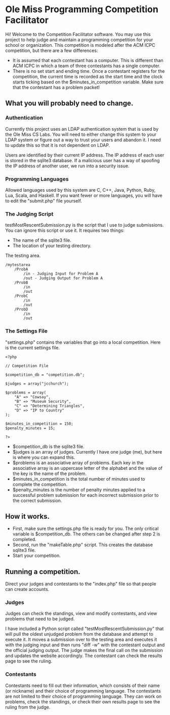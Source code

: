 # Ole Miss Programming Competition Facilitator

Hi! Welcome to the Competition Facilitator software. You may use this project to help judge and maintain a programming competition for your school or organization. This competition is modeled after the ACM ICPC competition, but there are a few differences:

- It is assumed that each contestant has a computer. This is different than ACM ICPC in which a team of three contestants has a single computer.
- There is no set start and ending time. Once a contestant registers for the competition, the current time is recorded as the start time and the clock starts ticking based on the $minutes_in_competition variable. Make sure that the contestant has a problem packet!

## What you will probably need to change.

### Authentication

Currently this project uses an LDAP authentication system that is used by the Ole Miss CS Labs. You will need to either change this system to your LDAP system or figure out a way to trust your users and abandon it. I need to update this so that it is not dependent on LDAP.

Users are identified by their current IP address. The IP address of each user is stored in the sqlite3 database. If a malicious user has a way of spoofing the IP address of another user, we run into a security issue.

### Programming Languages

Allowed languages used by this system are C, C++, Java, Python, Ruby, Lua, Scala, and Haskell. If you want fewer or more languages, you will have to edit the "submit.php" file yourself.

### The Judging Script

testMostRescentSubmission.py is the script that I use to judge submissions. You can ignore this script or use it. It requires two things:

- The name of the sqlite3 file.
- The location of your testing directory.

The testing area.

    /mytestarea
        /ProbA
            /in - Judging Input for Problem A
            /out - Judging Output for Problem A
        /ProbB
            /in
            /out
        /ProbC
            /in
            /out
        /ProbD
            /in
            /out

### The Settings File

"settings.php" contains the variables that go into a local competition. Here is the current settings file.

    <?php

    // Competition File

    $competition_db = "competition.db";

    $judges = array("jcchurch");

    $problems = array(
        "A" => "Cowsay",
        "B" => "Museum Security",
        "C" => "Determining Triangles",
        "D" => "IP to Country"
    );

    $minutes_in_competition = 150;
    $penalty_minutes = 15;

    ?>

- $competition_db is the sqlite3 file.
- $judges is an array of judges. Currently I have one judge (me), but here is where you can expand this.
- $problems is an associative array of problems. Each key in the associative array is an uppercase letter of the alphabet and the value of the key is the name of the problem.
- $minutes_in_competition is the total number of minutes used to complete the competition.
- $penalty_minutes is the number of penalty minutes applied to a successful problem submission for each incorrect submission prior to the correct submission.

## How it works.

- First, make sure the settings.php file is ready for you. The only critical variable is $competition_db. The others can be changed after step 2 is completed.
- Second, run the "makeTable.php" script. This creates the database sqlite3 file.
- Start your competition.

## Running a competition.

Direct your judges and contestants to the "index.php" file so that people can create accounts.

### Judges

Judges can check the standings, view and modify contestants, and view problems that need to be judged.

I have included a Python script called "testMostRescentSubmission.py" that will pull the oldest unjudged problem from the database and attempt to execute it. It moves a submission over to the testing area and executes it with the judging input and then runs "diff -w" with the contestant output and the official judging output. The judge makes the final call on the submission and updates the website accordingly. The contestant can check the results page to see the ruling.

### Contestants

Contestants need to fill out their information, which consists of their name (or nickname) and their choice of programming language. The contestants are not limited to their choice of programming language. They can work on problems, check the standings, or check their own results page to see the ruling from the judge.
